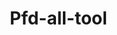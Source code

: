 # Pfd-all-tool<!DOCTYPE html>
<html lang="en">
<head>
    <meta charset="UTF-8">
    <meta name="viewport" content="width=device-width, initial-scale=1.0">
    <title>PDFToolsPro - Free PDF Tools Online</title>
    <style>
        * {
            margin: 0;
            padding: 0;
            box-sizing: border-box;
        }

        body {
            font-family: 'Segoe UI', Tahoma, Geneva, Verdana, sans-serif;
            background: linear-gradient(135deg, #667eea 0%, #764ba2 100%);
            min-height: 100vh;
            color: #333;
        }

        .container {
            max-width: 1200px;
            margin: 0 auto;
            padding: 20px;
        }

        header {
            text-align: center;
            margin-bottom: 40px;
            color: white;
        }

        .logo {
            font-size: 3rem;
            font-weight: bold;
            margin-bottom: 10px;
            text-shadow: 2px 2px 4px rgba(0,0,0,0.3);
        }

        .tagline {
            font-size: 1.2rem;
            opacity: 0.9;
        }

        /* Ad Placement Styles */
        .ad-banner {
            background: #f8f9fa;
            border: 2px dashed #dee2e6;
            padding: 20px;
            margin: 20px 0;
            text-align: center;
            border-radius: 8px;
            color: #6c757d;
            font-weight: bold;
        }

        .ad-sidebar {
            background: #f8f9fa;
            border: 2px dashed #dee2e6;
            padding: 15px;
            margin: 10px 0;
            text-align: center;
            border-radius: 8px;
            color: #6c757d;
            min-height: 280px;
            display: flex;
            align-items: center;
            justify-content: center;
        }

        /* Main Layout */
        .main-content {
            display: grid;
            grid-template-columns: 1fr 300px;
            gap: 30px;
            margin-top: 20px;
        }

        .tools-grid {
            display: grid;
            grid-template-columns: repeat(auto-fit, minmax(300px, 1fr));
            gap: 20px;
            margin-bottom: 30px;
        }

        .tool-card {
            background: white;
            border-radius: 15px;
            padding: 25px;
            box-shadow: 0 10px 30px rgba(0,0,0,0.1);
            transition: transform 0.3s ease, box-shadow 0.3s ease;
            cursor: pointer;
        }

        .tool-card:hover {
            transform: translateY(-5px);
            box-shadow: 0 15px 40px rgba(0,0,0,0.2);
        }

        .tool-icon {
            font-size: 3rem;
            margin-bottom: 15px;
            color: #667eea;
        }

        .tool-title {
            font-size: 1.4rem;
            font-weight: bold;
            margin-bottom: 10px;
            color: #333;
        }

        .tool-description {
            color: #666;
            margin-bottom: 20px;
            line-height: 1.6;
        }

        .file-input {
            display: none;
        }

        .upload-btn {
            background: linear-gradient(45deg, #667eea, #764ba2);
            color: white;
            border: none;
            padding: 12px 25px;
            border-radius: 8px;
            cursor: pointer;
            font-weight: bold;
            transition: opacity 0.3s;
            width: 100%;
        }

        .upload-btn:hover {
            opacity: 0.9;
        }

        .sidebar {
            background: white;
            border-radius: 15px;
            padding: 20px;
            height: fit-content;
            box-shadow: 0 10px 30px rgba(0,0,0,0.1);
        }

        .sidebar h3 {
            color: #333;
            margin-bottom: 20px;
            border-bottom: 2px solid #667eea;
            padding-bottom: 10px;
        }

        .sidebar ul {
            list-style: none;
        }

        .sidebar li {
            padding: 10px 0;
            border-bottom: 1px solid #eee;
            cursor: pointer;
            transition: color 0.3s;
        }

        .sidebar li:hover {
            color: #667eea;
        }

        /* Modal Styles */
        .modal {
            display: none;
            position: fixed;
            top: 0;
            left: 0;
            width: 100%;
            height: 100%;
            background: rgba(0,0,0,0.5);
            z-index: 1000;
        }

        .modal-content {
            background: white;
            margin: 50px auto;
            padding: 30px;
            border-radius: 15px;
            max-width: 600px;
            position: relative;
            max-height: 80vh;
            overflow-y: auto;
        }

        .close {
            position: absolute;
            right: 20px;
            top: 15px;
            font-size: 30px;
            cursor: pointer;
            color: #999;
        }

        .close:hover {
            color: #333;
        }

        .process-btn {
            background: #28a745;
            color: white;
            border: none;
            padding: 12px 25px;
            border-radius: 8px;
            cursor: pointer;
            font-weight: bold;
            margin: 10px 5px;
        }

        .download-btn {
            background: #17a2b8;
            color: white;
            border: none;
            padding: 12px 25px;
            border-radius: 8px;
            cursor: pointer;
            font-weight: bold;
            margin: 10px 5px;
            display: none;
        }

        .progress {
            width: 100%;
            height: 20px;
            background: #f0f0f0;
            border-radius: 10px;
            margin: 20px 0;
            overflow: hidden;
        }

        .progress-bar {
            height: 100%;
            background: linear-gradient(45deg, #667eea, #764ba2);
            width: 0%;
            transition: width 0.3s;
        }

        footer {
            text-align: center;
            padding: 40px 20px;
            color: white;
            margin-top: 60px;
        }

        @media (max-width: 768px) {
            .main-content {
                grid-template-columns: 1fr;
            }
            
            .tools-grid {
                grid-template-columns: 1fr;
            }
            
            .logo {
                font-size: 2rem;
            }
        }
    </style>
</head>
<body>
    <div class="container">
        <header>
            <div class="logo">📄 PDFToolsPro</div>
            <div class="tagline">Complete PDF Solutions - Free & Fast</div>
        </header>

        <!-- Top Banner Ad -->
        <div class="ad-banner">
            <!-- Replace this entire div with your Google AdSense code -->
            <script async src="https://pagead2.googlesyndication.com/pagead/js/adsbygoogle.js"></script>
            <ins class="adsbygoogle"
                 style="display:block"
                 data-ad-client="ca-pub-XXXXXXXXXXXXXXXXXX"
                 data-ad-slot="XXXXXXXXXX"
                 data-ad-format="auto"
                 data-full-width-responsive="true"></ins>
            <script>(adsbygoogle = window.adsbygoogle || []).push({});</script>
            <!-- End AdSense code -->
        </div>

        <div class="main-content">
            <div>
                <div class="tools-grid">
                    <div class="tool-card" onclick="openTool('merge')">
                        <div class="tool-icon">🔗</div>
                        <div class="tool-title">Merge PDFs</div>
                        <div class="tool-description">Combine multiple PDF files into a single document quickly and easily.</div>
                        <button class="upload-btn">Select PDFs to Merge</button>
                    </div>

                    <div class="tool-card" onclick="openTool('split')">
                        <div class="tool-icon">✂️</div>
                        <div class="tool-title">Split PDF</div>
                        <div class="tool-description">Extract specific pages or split your PDF into multiple documents.</div>
                        <button class="upload-btn">Choose PDF to Split</button>
                    </div>

                    <div class="tool-card" onclick="openTool('compress')">
                        <div class="tool-icon">🗜️</div>
                        <div class="tool-title">Compress PDF</div>
                        <div class="tool-description">Reduce PDF file size while maintaining quality for easier sharing.</div>
                        <button class="upload-btn">Select PDF to Compress</button>
                    </div>

                    <div class="tool-card" onclick="openTool('convert')">
                        <div class="tool-icon">🔄</div>
                        <div class="tool-title">PDF to Word</div>
                        <div class="tool-description">Convert PDF documents to editable Word format instantly.</div>
                        <button class="upload-btn">Choose PDF to Convert</button>
                    </div>

                    <div class="tool-card" onclick="openTool('protect')">
                        <div class="tool-icon">🔒</div>
                        <div class="tool-title">Protect PDF</div>
                        <div class="tool-description">Add password protection and security to your PDF documents.</div>
                        <button class="upload-btn">Select PDF to Protect</button>
                    </div>

                    <div class="tool-card" onclick="openTool('rotate')">
                        <div class="tool-icon">🔄</div>
                        <div class="tool-title">Rotate PDF</div>
                        <div class="tool-description">Rotate PDF pages to correct orientation and improve readability.</div>
                        <button class="upload-btn">Choose PDF to Rotate</button>
                    </div>
                </div>

                <!-- Middle Banner Ad -->
                <div class="ad-banner">
                    💰 GOOGLE ADSENSE - MIDDLE BANNER AD (728x90 or responsive)
                </div>
            </div>

            <div class="sidebar">
                <h3>Popular Tools</h3>
                <ul>
                    <li onclick="openTool('merge')">📎 Merge PDFs</li>
                    <li onclick="openTool('compress')">📦 Compress PDF</li>
                    <li onclick="openTool('convert')">📝 PDF to Word</li>
                    <li onclick="openTool('split')">✂️ Split PDF</li>
                    <li onclick="openTool('protect')">🛡️ Password Protect</li>
                </ul>

                <!-- Sidebar Ad 1 -->
                <div class="ad-sidebar">
                    📱 GOOGLE ADSENSE<br>SIDEBAR AD<br>(300x250)
                </div>

                <h3>Quick Tips</h3>
                <ul>
                    <li>📌 Keep files under 50MB</li>
                    <li>🚀 All processing is secure</li>
                    <li>💾 Files auto-delete after 1 hour</li>
                    <li>🔄 Batch processing available</li>
                </ul>

                <!-- Sidebar Ad 2 -->
                <div class="ad-sidebar">
                    🎯 GOOGLE ADSENSE<br>SIDEBAR AD<br>(300x600)
                </div>
            </div>
        </div>
    </div>

    <!-- Policy Modal -->
    <div id="policyModal" class="modal">
        <div class="modal-content">
            <span class="close" onclick="closePolicyModal()">&times;</span>
            <div id="policyContent"></div>
        </div>
    </div>

    <!-- Tool Modal -->
    <div id="toolModal" class="modal">
        <div class="modal-content">
            <span class="close" onclick="closeModal()">&times;</span>
            <h2 id="modalTitle">PDF Tool</h2>
            
            <!-- Ad in Modal -->
            <div class="ad-banner" style="margin: 20px 0;">
                💎 GOOGLE ADSENSE - IN-MODAL AD (responsive)
            </div>
            
            <input type="file" id="fileInput" class="file-input" multiple accept=".pdf">
            <button class="upload-btn" onclick="document.getElementById('fileInput').click()">
                📁 Choose Files
            </button>
            
            <div id="fileList" style="margin: 20px 0;"></div>
            
            <div class="progress" id="progressContainer" style="display: none;">
                <div class="progress-bar" id="progressBar"></div>
            </div>
            
            <div style="text-align: center; margin-top: 20px;">
                <button class="process-btn" id="processBtn" onclick="processFiles()">
                    ⚡ Process Files
                </button>
                <button class="download-btn" id="downloadBtn" onclick="downloadResult()">
                    💾 Download Result
                </button>
            </div>
            
            <!-- Another ad after processing area -->
            <div class="ad-banner" style="margin-top: 30px;">
                🏆 GOOGLE ADSENSE - BOTTOM MODAL AD (responsive)
            </div>
        </div>
    </div>

    <footer>
        <!-- Footer Ad -->
        <div class="ad-banner">
            🌟 GOOGLE ADSENSE - FOOTER BANNER AD (728x90 or responsive)
        </div>
        
        <p>&copy; 2025 PDFToolsPro. All rights reserved. | Privacy Policy | Terms of Service</p>
        <p>Free PDF tools for everyone. Secure, fast, and reliable processing.</p>
    </footer>

    <!-- Add PDF-lib library -->
    <script src="https://cdnjs.cloudflare.com/ajax/libs/pdf-lib/1.17.1/pdf-lib.min.js"></script>
    
    <script>
        let currentTool = '';
        let selectedFiles = [];
        let processedBlob = null;

        function openTool(toolName) {
            currentTool = toolName;
            const modal = document.getElementById('toolModal');
            const modalTitle = document.getElementById('modalTitle');
            const fileInput = document.getElementById('fileInput');
            
            const titles = {
                'merge': '🔗 Merge PDFs',
                'split': '✂️ Split PDF', 
                'compress': '🗜️ Compress PDF',
                'convert': '🔄 PDF to Word',
                'protect': '🔒 Protect PDF',
                'rotate': '🔄 Rotate PDF'
            };
            
            // Set file input attributes based on tool
            if (toolName === 'merge') {
                fileInput.multiple = true;
            } else {
                fileInput.multiple = false;
            }
            
            modalTitle.textContent = titles[toolName] || 'PDF Tool';
            modal.style.display = 'block';
            
            // Reset state
            selectedFiles = [];
            processedBlob = null;
            document.getElementById('fileList').innerHTML = '';
            document.getElementById('progressContainer').style.display = 'none';
            document.getElementById('downloadBtn').style.display = 'none';
            document.getElementById('processBtn').style.display = 'inline-block';
        }

        function closeModal() {
            document.getElementById('toolModal').style.display = 'none';
        }

        // File input handling
        document.getElementById('fileInput').addEventListener('change', function(e) {
            selectedFiles = Array.from(e.target.files);
            displayFileList();
        });

        function displayFileList() {
            const fileList = document.getElementById('fileList');
            if (selectedFiles.length === 0) {
                fileList.innerHTML = '';
                return;
            }
            
            let html = '<h4>Selected Files:</h4><ul>';
            selectedFiles.forEach((file, index) => {
                html += `<li>📄 ${file.name} (${(file.size / 1024 / 1024).toFixed(2)} MB)</li>`;
            });
            html += '</ul>';
            fileList.innerHTML = html;
        }

        async function processFiles() {
            if (selectedFiles.length === 0) {
                alert('Please select files first!');
                return;
            }

            // Show progress
            document.getElementById('progressContainer').style.display = 'block';
            document.getElementById('processBtn').style.display = 'none';
            const progressBar = document.getElementById('progressBar');

            try {
                if (currentTool === 'merge') {
                    processedBlob = await mergePDFs(selectedFiles, progressBar);
                } else if (currentTool === 'split') {
                    processedBlob = await splitPDF(selectedFiles[0], progressBar);
                } else if (currentTool === 'rotate') {
                    processedBlob = await rotatePDF(selectedFiles[0], 90, progressBar);
                } else if (currentTool === 'compress') {
                    // For compression, we'll just copy the file (real compression needs more complex libraries)
                    processedBlob = selectedFiles[0];
                    progressBar.style.width = '100%';
                } else {
                    // For other tools, simulate processing
                    progressBar.style.width = '100%';
                    processedBlob = selectedFiles[0];
                }

                setTimeout(() => {
                    document.getElementById('downloadBtn').style.display = 'inline-block';
                    alert(`✅ ${currentTool.charAt(0).toUpperCase() + currentTool.slice(1)} completed successfully!`);
                }, 500);

            } catch (error) {
                alert('❌ Error processing PDF: ' + error.message);
                document.getElementById('processBtn').style.display = 'inline-block';
                document.getElementById('progressContainer').style.display = 'none';
            }
        }

        async function mergePDFs(files, progressBar) {
            const mergedPdf = await PDFLib.PDFDocument.create();
            
            for (let i = 0; i < files.length; i++) {
                const file = files[i];
                const arrayBuffer = await file.arrayBuffer();
                const pdf = await PDFLib.PDFDocument.load(arrayBuffer);
                const copiedPages = await mergedPdf.copyPages(pdf, pdf.getPageIndices());
                
                copiedPages.forEach((page) => mergedPdf.addPage(page));
                
                // Update progress
                progressBar.style.width = ((i + 1) / files.length * 100) + '%';
            }
            
            const pdfBytes = await mergedPdf.save();
            return new Blob([pdfBytes], { type: 'application/pdf' });
        }

        async function splitPDF(file, progressBar) {
            const arrayBuffer = await file.arrayBuffer();
            const pdf = await PDFLib.PDFDocument.load(arrayBuffer);
            const pageCount = pdf.getPageCount();
            
            // For demo, split into first page only
            const newPdf = await PDFLib.PDFDocument.create();
            const [copiedPage] = await newPdf.copyPages(pdf, [0]);
            newPdf.addPage(copiedPage);
            
            progressBar.style.width = '100%';
            
            const pdfBytes = await newPdf.save();
            return new Blob([pdfBytes], { type: 'application/pdf' });
        }

        async function rotatePDF(file, degrees, progressBar) {
            const arrayBuffer = await file.arrayBuffer();
            const pdf = await PDFLib.PDFDocument.load(arrayBuffer);
            const pages = pdf.getPages();
            
            pages.forEach(page => {
                page.setRotation(PDFLib.degrees(degrees));
            });
            
            progressBar.style.width = '100%';
            
            const pdfBytes = await pdf.save();
            return new Blob([pdfBytes], { type: 'application/pdf' });
        }

        function downloadResult() {
            if (!processedBlob) {
                alert('No processed file available!');
                return;
            }

            const link = document.createElement('a');
            link.href = URL.createObjectURL(processedBlob);
            link.download = `${currentTool}_result.pdf`;
            document.body.appendChild(link);
            link.click();
            document.body.removeChild(link);
            
            // Reset for next use
            setTimeout(() => {
                closeModal();
            }, 1000);
        }

        // Close modal when clicking outside
        window.onclick = function(event) {
            const modal = document.getElementById('toolModal');
            const policyModal = document.getElementById('policyModal');
            if (event.target === modal) {
                closeModal();
            }
            if (event.target === policyModal) {
                closePolicyModal();
            }
        }

        // Policy pages functions
        function showPrivacyPolicy() {
            document.getElementById('policyContent').innerHTML = `
                <h2>Privacy Policy</h2>
                <p><strong>Last updated: August 25, 2025</strong></p>
                
                <h3>1. Information We Collect</h3>
                <p>We collect information you provide directly to us, such as when you use our PDF tools:</p>
                <ul>
                    <li><strong>Files:</strong> PDF files you upload are processed locally in your browser and automatically deleted after processing</li>
                    <li><strong>Usage Data:</strong> We may collect information about how you use our website through cookies and similar technologies</li>
                    <li><strong>Device Information:</strong> We may collect device-specific information such as browser type, operating system, and IP address</li>
                </ul>

                <h3>2. How We Use Your Information</h3>
                <p>We use the information we collect to:</p>
                <ul>
                    <li>Provide, maintain, and improve our PDF processing services</li>
                    <li>Process your PDF files locally in your browser</li>
                    <li>Display relevant advertisements through Google AdSense</li>
                    <li>Analyze usage patterns to improve user experience</li>
                </ul>

                <h3>3. File Processing and Security</h3>
                <p><strong>Important:</strong> All PDF processing happens directly in your browser. We do not upload your files to our servers. Files are processed locally and automatically removed from memory when you close the browser tab.</p>

                <h3>4. Third-Party Services</h3>
                <p>We use the following third-party services:</p>
                <ul>
                    <li><strong>Google AdSense:</strong> For displaying advertisements. Google may use cookies to serve ads based on your visits to our site and other sites on the Internet.</li>
                    <li><strong>Google Analytics:</strong> For analyzing website traffic and user behavior (anonymized data only)</li>
                </ul>

                <h3>5. Cookies and Tracking</h3>
                <p>We use cookies and similar tracking technologies to:</p>
                <ul>
                    <li>Remember your preferences and settings</li>
                    <li>Analyze site traffic and usage patterns</li>
                    <li>Serve relevant advertisements through Google AdSense</li>
                </ul>
                <p>You can control cookies through your browser settings, but disabling them may affect site functionality.</p>

                <h3>6. Data Retention</h3>
                <p>We do not store your uploaded PDF files. All processing is done locally in your browser, and files are automatically removed from memory when processing is complete or when you close the browser.</p>

                <h3>7. Your Rights</h3>
                <p>You have the right to:</p>
                <ul>
                    <li>Access information we have about you</li>
                    <li>Correct inaccurate information</li>
                    <li>Request deletion of your information</li>
                    <li>Opt out of certain data collection practices</li>
                </ul>

                <h3>8. Children's Privacy</h3>
                <p>Our service is not directed to children under 13. We do not knowingly collect personal information from children under 13.</p>

                <h3>9. Changes to This Privacy Policy</h3>
                <p>We may update this privacy policy from time to time. We will notify you of any changes by posting the new privacy policy on this page.</p>

                <h3>10. Contact Us</h3>
                <p>If you have any questions about this privacy policy, please contact us at: <strong>privacy@pdftoolspro.com</strong></p>
            `;
            document.getElementById('policyModal').style.display = 'block';
        }

        function showTermsOfService() {
            document.getElementById('policyContent').innerHTML = `
                <h2>Terms of Service</h2>
                <p><strong>Last updated: August 25, 2025</strong></p>
                
                <h3>1. Acceptance of Terms</h3>
                <p>By accessing and using PDFToolsPro, you accept and agree to be bound by the terms and provision of this agreement.</p>

                <h3>2. Description of Service</h3>
                <p>PDFToolsPro provides free online PDF processing tools including:</p>
                <ul>
                    <li>PDF merging and splitting</li>
                    <li>PDF compression and optimization</li>
                    <li>PDF conversion tools</li>
                    <li>PDF security and protection features</li>
                </ul>

                <h3>3. User Responsibilities</h3>
                <p>You agree to:</p>
                <ul>
                    <li>Use the service only for lawful purposes</li>
                    <li>Not upload malicious, copyrighted, or illegal content</li>
                    <li>Not attempt to reverse engineer or hack our services</li>
                    <li>Respect file size limits and usage guidelines</li>
                </ul>

                <h3>4. File Processing and Storage</h3>
                <p><strong>Important:</strong> All file processing occurs locally in your browser. We do not store, access, or retain your files on our servers. Files are automatically removed from browser memory after processing.</p>

                <h3>5. Service Availability</h3>
                <p>While we strive to maintain 100% uptime, we cannot guarantee uninterrupted service. We reserve the right to modify, suspend, or discontinue any part of our service at any time.</p>

                <h3>6. Intellectual Property</h3>
                <p>The PDFToolsPro website, design, and functionality are protected by copyright and other intellectual property laws. You may not copy, modify, or distribute our content without permission.</p>

                <h3>7. Disclaimer of Warranties</h3>
                <p>Our service is provided "as is" without warranties of any kind. We do not guarantee:</p>
                <ul>
                    <li>Perfect processing of all PDF files</li>
                    <li>Compatibility with all file formats</li>
                    <li>Uninterrupted service availability</li>
                </ul>

                <h3>8. Limitation of Liability</h3>
                <p>PDFToolsPro shall not be liable for any indirect, incidental, special, consequential, or punitive damages resulting from your use of our service.</p>

                <h3>9. File Size and Usage Limits</h3>
                <ul>
                    <li>Maximum file size: 50MB per file</li>
                    <li>Processing is limited by your device's browser capabilities</li>
                    <li>No limits on number of files processed</li>
                </ul>

                <h3>10. Prohibited Uses</h3>
                <p>You may not use our service to:</p>
                <ul>
                    <li>Process illegal, harmful, or copyrighted content</li>
                    <li>Attempt to overwhelm our servers</li>
                    <li>Reverse engineer our tools</li>
                    <li>Redistribute our service without permission</li>
                </ul>

                <h3>11. Changes to Terms</h3>
                <p>We reserve the right to modify these terms at any time. Changes will be effective immediately upon posting.</p>

                <h3>12. Governing Law</h3>
                <p>These terms are governed by and construed in accordance with applicable laws.</p>

                <h3>13. Contact Information</h3>
                <p>For questions about these terms, contact us at: <strong>legal@pdftoolspro.com</strong></p>
            `;
            document.getElementById('policyModal').style.display = 'block';
        }

        function showContact() {
            document.getElementById('policyContent').innerHTML = `
                <h2>Contact Us</h2>
                
                <h3>Get in Touch</h3>
                <p>We'd love to hear from you! Whether you have questions, feedback, or need support, we're here to help.</p>

                <h3>Contact Information</h3>
                <div style="background: #f8f9fa; padding: 20px; border-radius: 8px; margin: 20px 0;">
                    <p><strong>📧 General Inquiries:</strong> info@pdftoolspro.com</p>
                    <p><strong>🔒 Privacy Questions:</strong> privacy@pdftoolspro.com</p>
                    <p><strong>⚖️ Legal Matters:</strong> legal@pdftoolspro.com</p>
                    <p><strong>🛠️ Technical Support:</strong> support@pdftoolspro.com</p>
                </div>

                <h3>Frequently Asked Questions</h3>
                <div style="text-align: left;">
                    <p><strong>Q: Are my files stored on your servers?</strong></p>
                    <p>A: No! All processing happens locally in your browser. We never see or store your files.</p>
                    
                    <p><strong>Q: What's the maximum file size?</strong></p>
                    <p>A: Currently 50MB per file, limited by your browser's capabilities.</p>
                    
                    <p><strong>Q: Is the service really free?</strong></p>
                    <p>A: Yes! We're supported by ads to keep the service completely free for everyone.</p>
                    
                    <p><strong>Q: Do you support mobile devices?</strong></p>
                    <p>A: Absolutely! Our tools work on all devices with a modern browser.</p>
                </div>

                <h3>Business Hours</h3>
                <p>We typically respond to emails within 24-48 hours, Monday through Friday.</p>

                <h3>Feature Requests</h3>
                <p>Have an idea for a new PDF tool? Send us your suggestions at <strong>features@pdftoolspro.com</strong></p>
            `;
            document.getElementById('policyModal').style.display = 'block';
        }

        function closePolicyModal() {
            document.getElementById('policyModal').style.display = 'none';
        }

        // Add some interactive features
        document.addEventListener('DOMContentLoaded', function() {
            // Animate tool cards on scroll
            const observerOptions = {
                threshold: 0.1,
                rootMargin: '0px 0px -50px 0px'
            };

            const observer = new IntersectionObserver(function(entries) {
                entries.forEach(entry => {
                    if (entry.isIntersecting) {
                        entry.target.style.opacity = '1';
                        entry.target.style.transform = 'translateY(0)';
                    }
                });
            }, observerOptions);

            document.querySelectorAll('.tool-card').forEach(card => {
                card.style.opacity = '0';
                card.style.transform = 'translateY(30px)';
                card.style.transition = 'opacity 0.6s ease, transform 0.6s ease';
                observer.observe(card);
            });
        });
    </script>
</body>
</html>
